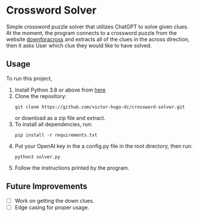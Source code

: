 # Crossword Solver

Simple crossword puzzle solver that utilizes ChatGPT to solve given clues. At the moment, the program connects to a crossword puzzle from the website [downforacross](https://www.downforacross.com/) and extracts all of the clues in the across direction, then it asks User which clue they would like to have solved.

## Usage
To run this project, 
1. Install Python 3.8 or above from [here](https://www.python.org/download/releases/)
2. Clone the repository:
    ```
    git clone https://github.com/victor-hugo-dc/crossword-solver.git
    ```
    or download as a zip file and extract.
3. To install all dependencies, run:
    ```
    pip install -r requirements.txt
    ```
4. Put your OpenAI key in the a config.py file in the root directory, then run:
    ```
    python3 solver.py
    ```
5. Follow the instructions printed by the program.

## Future Improvements
- [ ] Work on getting the down clues.
- [ ] Edge casing for proper usage.
